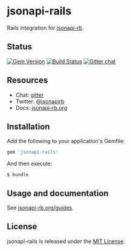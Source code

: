 # jsonapi-rails
Rails integration for [jsonapi-rb](http://jsonapi-rb.org).

## Status

[![Gem Version](https://badge.fury.io/rb/jsonapi-rails.svg)](https://badge.fury.io/rb/jsonapi-rails)
[![Build Status](https://github.com/jsonapi-rb/jsonapi-rails/actions/workflows/ci.yml/badge.svg)](https://github.com/jsonapi-rb/jsonapi-rails/actions/workflows/ci.yml)
[![Gitter chat](https://badges.gitter.im/gitterHQ/gitter.svg)](https://gitter.im/jsonapi-rb/Lobby)

## Resources

* Chat: [gitter](http://gitter.im/jsonapi-rb)
* Twitter: [@jsonapirb](http://twitter.com/jsonapirb)
* Docs: [jsonapi-rb.org](http://jsonapi-rb.org)

## Installation

Add the following to your application's Gemfile:
```ruby
gem 'jsonapi-rails'
```
And then execute:
```
$ bundle
```

## Usage and documentation

See [jsonapi-rb.org/guides](http://jsonapi-rb.org/guides).

## License

jsonapi-rails is released under the [MIT License](http://www.opensource.org/licenses/MIT).
